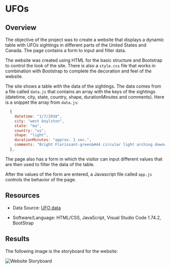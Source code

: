# UFOs

## Overview

The objective of the project was to create a website that displays a dynamic table with UFOs sightings in different parts of the United States and Canada. The page contains a form to input and filter data.

The website was created using HTML for the basic structure and Bootstrap to control the look of the site. There is also a `style.css` file that works in combination with Bootstrap to complete the decoration and feel of the website.

The site shows a table with the data of the sightings. The data comes from a file called `data.js` that contains an array with the keys of the sightings (datetime, city, state, country, shape, durationMinutes and comments). Here is a snippet the array from `data.js`:

```js
  {
    datetime: "1/7/2010",
    city: "west boylston",
    state: "ma",
    country: "us",
    shape: "light",
    durationMinutes: "approx. 1 sec.",
    comments: "Bright Florissant-green&#44 circular light arching downward with a trail of the same color.  ((NUFORC Note:  Possible meteor?  PD))"
  },
```

The page also has a form in which the visitor can input different values that are then used to filter the data of the table.

After the values of the form are entered, a Javascript file called `app.js` controls the behavior of the page.

## Resources

* Data Source: [UFO data](https://github.com/doliver231/UFOs/blob/main/static/js/data.js)

* Software/Language: HTML/CSS, JavaScript, Visual Studio Code 1.74.2, BootStrap

## Results

The following image is the storyboard for the website:

![Website Storyboard]()
